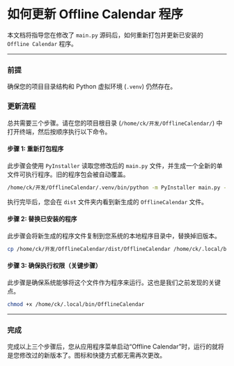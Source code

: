 # 如何更新 Offline Calendar 程序

本文档将指导您在修改了 `main.py` 源码后，如何重新打包并更新已安装的 `Offline Calendar` 程序。

---

### 前提

确保您的项目目录结构和 Python 虚拟环境 (`.venv`) 仍然存在。

### 更新流程

总共需要三个步骤。请在您的项目根目录 (`/home/ck/开发/OfflineCalendar/`) 中打开终端，然后按顺序执行以下命令。

#### 步骤 1: 重新打包程序

此步骤会使用 `PyInstaller` 读取您修改后的 `main.py` 文件，并生成一个全新的单文件可执行程序。旧的程序包会被自动覆盖。

```bash
/home/ck/开发/OfflineCalendar/.venv/bin/python -m PyInstaller main.py --name OfflineCalendar --onefile --windowed --icon=icon.png
```

执行完毕后，您会在 `dist` 文件夹内看到新生成的 `OfflineCalendar` 文件。

#### 步骤 2: 替换已安装的程序

此步骤会将新生成的程序文件复制到您系统的本地程序目录中，替换掉旧版本。

```bash
cp /home/ck/开发/OfflineCalendar/dist/OfflineCalendar /home/ck/.local/bin/
```

#### 步骤 3: 确保执行权限（关键步骤）

此步骤是确保系统能够将这个文件作为程序来运行。这也是我们之前发现的关键点。

```bash
chmod +x /home/ck/.local/bin/OfflineCalendar
```

---

### 完成

完成以上三个步骤后，您从应用程序菜单启动“Offline Calendar”时，运行的就将是您修改过的新版本了。图标和快捷方式都无需再次更改。
